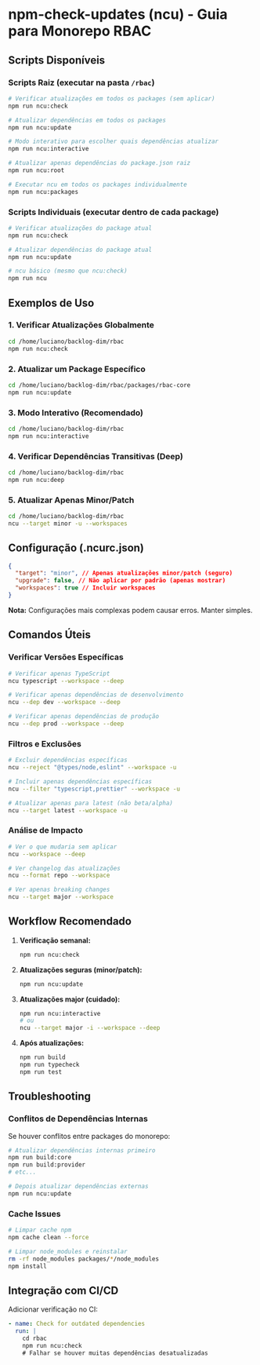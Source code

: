 # npm-check-updates (ncu) - Guia para Monorepo RBAC

## Scripts Disponíveis

### Scripts Raiz (executar na pasta `/rbac`)

```bash
# Verificar atualizações em todos os packages (sem aplicar)
npm run ncu:check

# Atualizar dependências em todos os packages
npm run ncu:update

# Modo interativo para escolher quais dependências atualizar
npm run ncu:interactive

# Atualizar apenas dependências do package.json raiz
npm run ncu:root

# Executar ncu em todos os packages individualmente
npm run ncu:packages
```

### Scripts Individuais (executar dentro de cada package)

```bash
# Verificar atualizações do package atual
npm run ncu:check

# Atualizar dependências do package atual
npm run ncu:update

# ncu básico (mesmo que ncu:check)
npm run ncu
```

## Exemplos de Uso

### 1. Verificar Atualizações Globalmente

```bash
cd /home/luciano/backlog-dim/rbac
npm run ncu:check
```

### 2. Atualizar um Package Específico

```bash
cd /home/luciano/backlog-dim/rbac/packages/rbac-core
npm run ncu:update
```

### 3. Modo Interativo (Recomendado)

```bash
cd /home/luciano/backlog-dim/rbac
npm run ncu:interactive
```

### 4. Verificar Dependências Transitivas (Deep)

```bash
cd /home/luciano/backlog-dim/rbac
npm run ncu:deep
```

### 5. Atualizar Apenas Minor/Patch

```bash
cd /home/luciano/backlog-dim/rbac
ncu --target minor -u --workspaces
```

## Configuração (.ncurc.json)

```json
{
  "target": "minor", // Apenas atualizações minor/patch (seguro)
  "upgrade": false, // Não aplicar por padrão (apenas mostrar)
  "workspaces": true // Incluir workspaces
}
```

**Nota:** Configurações mais complexas podem causar erros. Manter simples.

## Comandos Úteis

### Verificar Versões Específicas

```bash
# Verificar apenas TypeScript
ncu typescript --workspace --deep

# Verificar apenas dependências de desenvolvimento
ncu --dep dev --workspace --deep

# Verificar apenas dependências de produção
ncu --dep prod --workspace --deep
```

### Filtros e Exclusões

```bash
# Excluir dependências específicas
ncu --reject "@types/node,eslint" --workspace -u

# Incluir apenas dependências específicas
ncu --filter "typescript,prettier" --workspace -u

# Atualizar apenas para latest (não beta/alpha)
ncu --target latest --workspace -u
```

### Análise de Impacto

```bash
# Ver o que mudaria sem aplicar
ncu --workspace --deep

# Ver changelog das atualizações
ncu --format repo --workspace

# Ver apenas breaking changes
ncu --target major --workspace
```

## Workflow Recomendado

1. **Verificação semanal:**

   ```bash
   npm run ncu:check
   ```

2. **Atualizações seguras (minor/patch):**

   ```bash
   npm run ncu:update
   ```

3. **Atualizações major (cuidado):**

   ```bash
   npm run ncu:interactive
   # ou
   ncu --target major -i --workspace --deep
   ```

4. **Após atualizações:**
   ```bash
   npm run build
   npm run typecheck
   npm run test
   ```

## Troubleshooting

### Conflitos de Dependências Internas

Se houver conflitos entre packages do monorepo:

```bash
# Atualizar dependências internas primeiro
npm run build:core
npm run build:provider
# etc...

# Depois atualizar dependências externas
npm run ncu:update
```

### Cache Issues

```bash
# Limpar cache npm
npm cache clean --force

# Limpar node_modules e reinstalar
rm -rf node_modules packages/*/node_modules
npm install
```

## Integração com CI/CD

Adicionar verificação no CI:

```yaml
- name: Check for outdated dependencies
  run: |
    cd rbac
    npm run ncu:check
    # Falhar se houver muitas dependências desatualizadas
```
